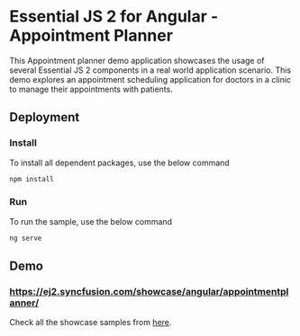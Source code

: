 # Essential JS 2 for Angular - Appointment Planner

This Appointment planner demo application showcases the usage of several Essential JS 2 components in a real world application scenario. This demo explores an appointment scheduling application for doctors in a clinic to manage their appointments with patients.

## Deployment

### Install

To install all dependent packages, use the below command

```sh
npm install
```

### Run

To run the sample, use the below command

```sh
ng serve
```

## Demo

### <a href="https://ej2.syncfusion.com/showcase/angular/appointmentplanner/" target="_blank">https://ej2.syncfusion.com/showcase/angular/appointmentplanner/</a>

Check all the showcase samples from <a href="https://ej2.syncfusion.com/home/angular.html" target="_blank">here</a>.